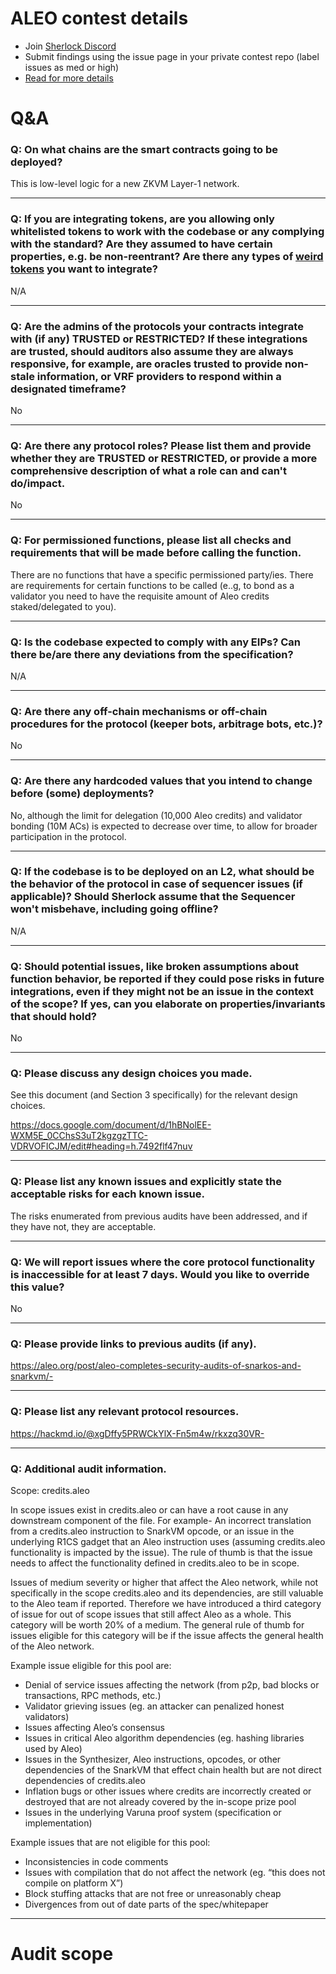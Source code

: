 
# ALEO contest details

- Join [Sherlock Discord](https://discord.gg/MABEWyASkp)
- Submit findings using the issue page in your private contest repo (label issues as med or high)
- [Read for more details](https://docs.sherlock.xyz/audits/watsons)

# Q&A

### Q: On what chains are the smart contracts going to be deployed?
This is low-level logic for a new ZKVM Layer-1 network. 
___

### Q: If you are integrating tokens, are you allowing only whitelisted tokens to work with the codebase or any complying with the standard? Are they assumed to have certain properties, e.g. be non-reentrant? Are there any types of [weird tokens](https://github.com/d-xo/weird-erc20) you want to integrate?
N/A
___

### Q: Are the admins of the protocols your contracts integrate with (if any) TRUSTED or RESTRICTED? If these integrations are trusted, should auditors also assume they are always responsive, for example, are oracles trusted to provide non-stale information, or VRF providers to respond within a designated timeframe?
No
___

### Q: Are there any protocol roles? Please list them and provide whether they are TRUSTED or RESTRICTED, or provide a more comprehensive description of what a role can and can't do/impact.
No
___

### Q: For permissioned functions, please list all checks and requirements that will be made before calling the function.
There are no functions that have a specific permissioned party/ies. There are requirements for certain functions to be called (e..g, to bond as a validator you need to have the requisite amount of Aleo credits staked/delegated to you).
___

### Q: Is the codebase expected to comply with any EIPs? Can there be/are there any deviations from the specification?
N/A
___

### Q: Are there any off-chain mechanisms or off-chain procedures for the protocol (keeper bots, arbitrage bots, etc.)?
No
___

### Q: Are there any hardcoded values that you intend to change before (some) deployments?
No, although the limit for delegation (10,000 Aleo credits) and validator bonding (10M ACs) is expected to decrease over time, to allow for broader participation in the protocol.
___

### Q: If the codebase is to be deployed on an L2, what should be the behavior of the protocol in case of sequencer issues (if applicable)? Should Sherlock assume that the Sequencer won't misbehave, including going offline?
N/A
___

### Q: Should potential issues, like broken assumptions about function behavior, be reported if they could pose risks in future integrations, even if they might not be an issue in the context of the scope? If yes, can you elaborate on properties/invariants that should hold?
No
___

### Q: Please discuss any design choices you made.
See this document (and Section 3 specifically) for the relevant design choices. 

https://docs.google.com/document/d/1hBNolEE-WXM5E_0CChsS3uT2kgzgzTTC-VDRVOFICJM/edit#heading=h.7492flf47nuv
___

### Q: Please list any known issues and explicitly state the acceptable risks for each known issue.
The risks enumerated from previous audits have been addressed, and if they have not, they are acceptable. 
___

### Q: We will report issues where the core protocol functionality is inaccessible for at least 7 days. Would you like to override this value?
No
___

### Q: Please provide links to previous audits (if any).
https://aleo.org/post/aleo-completes-security-audits-of-snarkos-and-snarkvm/-
___

### Q: Please list any relevant protocol resources.
https://hackmd.io/@xgDffy5PRWCkYlX-Fn5m4w/rkxzq30VR-
___

### Q: Additional audit information.
Scope: credits.aleo

In scope issues exist in credits.aleo or can have a root cause in any downstream component of the file. For example- An incorrect translation from a credits.aleo instruction to SnarkVM opcode, or an issue in the underlying R1CS gadget that an Aleo instruction uses (assuming credits.aleo functionality is impacted by the issue). The rule of thumb is that the issue needs to affect the functionality defined in credits.aleo to be in scope.

Issues of medium severity or higher that affect the Aleo network, while not specifically in the scope credits.aleo and its dependencies, are still valuable to the Aleo team if reported. Therefore we have introduced a third category of issue for out of scope issues that still affect Aleo as a whole. This category will be worth 20% of a medium. The general rule of thumb for issues eligible for this category will be if the issue affects the general health of the Aleo network.

Example issue eligible for this pool are:
- Denial of service issues affecting the network (from p2p, bad blocks or transactions, RPC methods, etc.)
- Validator grieving issues (eg. an attacker can penalized honest validators)
- Issues affecting Aleo’s consensus
- Issues in critical Aleo algorithm dependencies (eg. hashing libraries used by Aleo)
- Issues in the Synthesizer, Aleo instructions, opcodes, or other dependencies of the SnarkVM that effect chain health but are not direct dependencies of credits.aleo
- Inflation bugs or other issues where credits are incorrectly created or destroyed that are not already covered by the in-scope prize pool
- Issues in the underlying Varuna proof system (specification or implementation)

Example issues that are not eligible for this pool:
- Inconsistencies in code comments
- Issues with compilation that do not affect the network (eg. “this does not compile on platform X”)
- Block stuffing attacks that are not free or unreasonably cheap
- Divergences from out of date parts of the spec/whitepaper
___



# Audit scope
